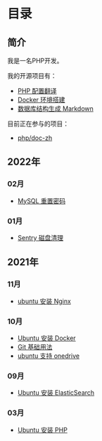 # 目录

## 简介

我是一名PHP开发。

我的开源项目有：

- [PHP 配置翻译](https://gitee.com/watermelon-team/php-ini)
- [Docker 环境搭建](git@gitee.com:watermelon-team/docker.git)
- [数据库结构生成 Markdown](https://gitee.com/watermelon-team/data-dict)

目前正在参与的项目：

- [php/doc-zh](https://github.com/php/doc-zh)

## 2022年

### 02月

- [MySQL 重置密码](/posts/mysql-reset-password.md)

### 01月

- [Sentry 磁盘清理](/posts/sentry-cleanup-data.md)

## 2021年

### 11月

- [ubuntu 安装 Nginx](/posts/ubuntu-install-nginx.md)

### 10月
- [Ubuntu 安装 Docker](/posts/ubuntu-install-docker.md)
- [Git 基础用法](/posts/git-basic-usage.md)
- [ubuntu 支持 onedrive](/posts/ubuntu-install-onedrive.md)

### 09月

- [Ubuntu 安装 ElasticSearch](/posts/ubuntu-install-elasticsearch.md)

### 03月

- [Ubuntu 安装 PHP](/posts/ubuntu-install-php.md)
